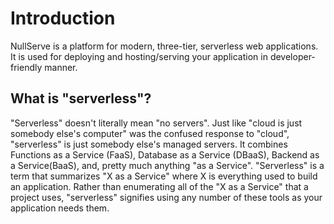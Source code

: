 # Introduction

NullServe is a platform for modern, three-tier, serverless web applications.
It is used for deploying and hosting/serving your application in developer-friendly manner.

## What is "serverless"?

"Serverless" doesn't literally mean "no servers". Just like "cloud is just somebody else's computer" was the confused response to "cloud", "serverless" is just somebody else's managed servers. It combines Functions as a Service (FaaS), Database as a Service (DBaaS), Backend as a Service(BaaS), and, pretty much anything "as a Service". "Serverless" is a term that summarizes "X as a Service" where X is everything used to build an application. Rather than enumerating all of the "X as a Service" that a project uses, "serverless" signifies using any number of these tools as your application needs them. 
